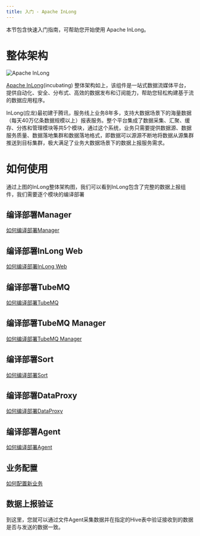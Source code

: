 ```yaml
---
title: 入门 - Apache InLong
---
```


本节包含快速入门指南，可帮助您开始使用 Apache InLong。

# 整体架构
<img src="../../img/inlong_architecture.png" align="center" alt="Apache InLong"/>

[Apache InLong](https://inlong.apache.org)(incubating) 整体架构如上，该组件是一站式数据流媒体平台，提供自动化、安全、分布式、高效的数据发布和订阅能力，帮助您轻松构建基于流的数据应用程序。

InLong(应龙)最初建于腾讯，服务线上业务8年多，支持大数据场景下的海量数据（每天40万亿条数据规模以上）报表服务。整个平台集成了数据采集、汇聚、缓存、分拣和管理模块等共5个模块，通过这个系统，业务只需要提供数据源、数据服务质量、数据落地集群和数据落地格式，即数据可以源源不断地将数据从源集群推送到目标集群，极大满足了业务大数据场景下的数据上报服务需求。


# 如何使用
通过上图的InLong整体架构图，我们可以看到InLong包含了完整的数据上报组件，我们需要逐个模块的编译部署

## 编译部署Manager
[如何编译部署Manager](modules/manager/quick_start.md)

## 编译部署InLong Web
[如何编译部署InLong Web](modules/console/quick_start.md)

## 编译部署TubeMQ
[如何编译部署TubeMQ](modules/tubemq/quick_start.md)

## 编译部署TubeMQ Manager
[如何编译部署TubeMQ Manager](modules/tubemq/tubemq-manager/quick_start.md)

## 编译部署Sort
[如何编译部署Sort](modules/sort/quick_start.md)

## 编译部署DataProxy
[如何编译部署DataProxy](modules/dataproxy/quick_start.md)

## 编译部署Agent
[如何编译部署Agent](modules/agent/quick_start.md)

## 业务配置
[如何配置新业务](modules/manager/user_manual.md)

## 数据上报验证
到这里，您就可以通过文件Agent采集数据并在指定的Hive表中验证接收到的数据是否与发送的数据一致。

